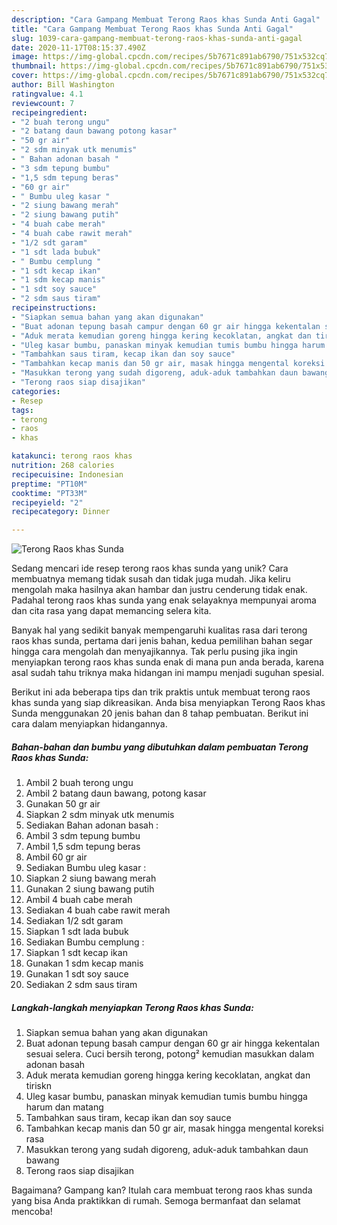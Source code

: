 ```yaml
---
description: "Cara Gampang Membuat Terong Raos khas Sunda Anti Gagal"
title: "Cara Gampang Membuat Terong Raos khas Sunda Anti Gagal"
slug: 1039-cara-gampang-membuat-terong-raos-khas-sunda-anti-gagal
date: 2020-11-17T08:15:37.490Z
image: https://img-global.cpcdn.com/recipes/5b7671c891ab6790/751x532cq70/terong-raos-khas-sunda-foto-resep-utama.jpg
thumbnail: https://img-global.cpcdn.com/recipes/5b7671c891ab6790/751x532cq70/terong-raos-khas-sunda-foto-resep-utama.jpg
cover: https://img-global.cpcdn.com/recipes/5b7671c891ab6790/751x532cq70/terong-raos-khas-sunda-foto-resep-utama.jpg
author: Bill Washington
ratingvalue: 4.1
reviewcount: 7
recipeingredient:
- "2 buah terong ungu"
- "2 batang daun bawang potong kasar"
- "50 gr air"
- "2 sdm minyak utk menumis"
- " Bahan adonan basah "
- "3 sdm tepung bumbu"
- "1,5 sdm tepung beras"
- "60 gr air"
- " Bumbu uleg kasar "
- "2 siung bawang merah"
- "2 siung bawang putih"
- "4 buah cabe merah"
- "4 buah cabe rawit merah"
- "1/2 sdt garam"
- "1 sdt lada bubuk"
- " Bumbu cemplung "
- "1 sdt kecap ikan"
- "1 sdm kecap manis"
- "1 sdt soy sauce"
- "2 sdm saus tiram"
recipeinstructions:
- "Siapkan semua bahan yang akan digunakan"
- "Buat adonan tepung basah campur dengan 60 gr air hingga kekentalan sesuai selera. Cuci bersih terong, potong² kemudian masukkan dalam adonan basah"
- "Aduk merata kemudian goreng hingga kering kecoklatan, angkat dan tiriskn"
- "Uleg kasar bumbu, panaskan minyak kemudian tumis bumbu hingga harum dan matang"
- "Tambahkan saus tiram, kecap ikan dan soy sauce"
- "Tambahkan kecap manis dan 50 gr air, masak hingga mengental koreksi rasa"
- "Masukkan terong yang sudah digoreng, aduk-aduk tambahkan daun bawang"
- "Terong raos siap disajikan"
categories:
- Resep
tags:
- terong
- raos
- khas

katakunci: terong raos khas 
nutrition: 268 calories
recipecuisine: Indonesian
preptime: "PT10M"
cooktime: "PT33M"
recipeyield: "2"
recipecategory: Dinner

---
```



![Terong Raos khas Sunda](https://img-global.cpcdn.com/recipes/5b7671c891ab6790/751x532cq70/terong-raos-khas-sunda-foto-resep-utama.jpg)

Sedang mencari ide resep terong raos khas sunda yang unik? Cara membuatnya memang tidak susah dan tidak juga mudah. Jika keliru mengolah maka hasilnya akan hambar dan justru cenderung tidak enak. Padahal terong raos khas sunda yang enak selayaknya mempunyai aroma dan cita rasa yang dapat memancing selera kita.



Banyak hal yang sedikit banyak mempengaruhi kualitas rasa dari terong raos khas sunda, pertama dari jenis bahan, kedua pemilihan bahan segar hingga cara mengolah dan menyajikannya. Tak perlu pusing jika ingin menyiapkan terong raos khas sunda enak di mana pun anda berada, karena asal sudah tahu triknya maka hidangan ini mampu menjadi suguhan spesial.


Berikut ini ada beberapa tips dan trik praktis untuk membuat terong raos khas sunda yang siap dikreasikan. Anda bisa menyiapkan Terong Raos khas Sunda menggunakan 20 jenis bahan dan 8 tahap pembuatan. Berikut ini cara dalam menyiapkan hidangannya.

<!--inarticleads1-->

##### Bahan-bahan dan bumbu yang dibutuhkan dalam pembuatan Terong Raos khas Sunda:

1. Ambil 2 buah terong ungu
1. Ambil 2 batang daun bawang, potong kasar
1. Gunakan 50 gr air
1. Siapkan 2 sdm minyak utk menumis
1. Sediakan  Bahan adonan basah :
1. Ambil 3 sdm tepung bumbu
1. Ambil 1,5 sdm tepung beras
1. Ambil 60 gr air
1. Sediakan  Bumbu uleg kasar :
1. Siapkan 2 siung bawang merah
1. Gunakan 2 siung bawang putih
1. Ambil 4 buah cabe merah
1. Sediakan 4 buah cabe rawit merah
1. Sediakan 1/2 sdt garam
1. Siapkan 1 sdt lada bubuk
1. Sediakan  Bumbu cemplung :
1. Siapkan 1 sdt kecap ikan
1. Gunakan 1 sdm kecap manis
1. Gunakan 1 sdt soy sauce
1. Sediakan 2 sdm saus tiram




<!--inarticleads2-->

##### Langkah-langkah menyiapkan Terong Raos khas Sunda:

1. Siapkan semua bahan yang akan digunakan
1. Buat adonan tepung basah campur dengan 60 gr air hingga kekentalan sesuai selera. Cuci bersih terong, potong² kemudian masukkan dalam adonan basah
1. Aduk merata kemudian goreng hingga kering kecoklatan, angkat dan tiriskn
1. Uleg kasar bumbu, panaskan minyak kemudian tumis bumbu hingga harum dan matang
1. Tambahkan saus tiram, kecap ikan dan soy sauce
1. Tambahkan kecap manis dan 50 gr air, masak hingga mengental koreksi rasa
1. Masukkan terong yang sudah digoreng, aduk-aduk tambahkan daun bawang
1. Terong raos siap disajikan




Bagaimana? Gampang kan? Itulah cara membuat terong raos khas sunda yang bisa Anda praktikkan di rumah. Semoga bermanfaat dan selamat mencoba!
